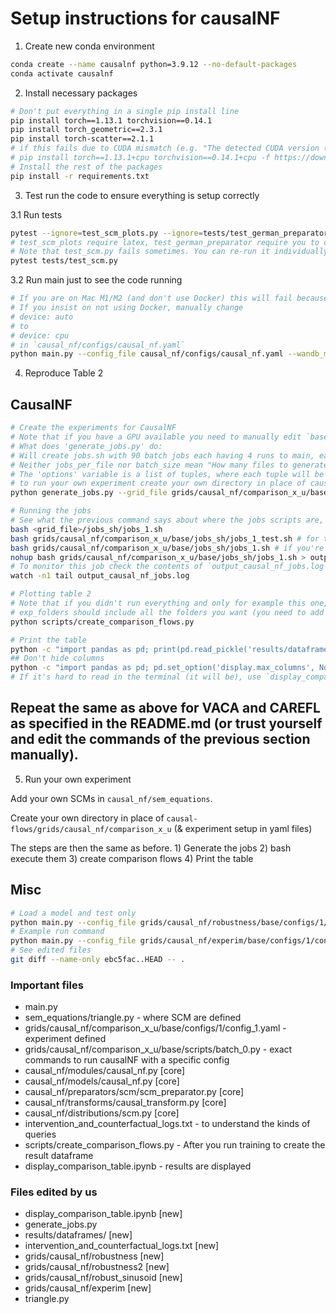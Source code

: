 # Setup instructions for causalNF

1. Create new conda environment

```bash
conda create --name causalnf python=3.9.12 --no-default-packages
conda activate causalnf
```

2. Install necessary packages

```bash
# Don't put everything in a single pip install line
pip install torch==1.13.1 torchvision==0.14.1
pip install torch_geometric==2.3.1
pip install torch-scatter==2.1.1
# if this fails due to CUDA mismatch (e.g. "The detected CUDA version (12.6) mismatches the version that was used to compile PyTorch (11.7). Please make sure to use the same CUDA versions." when building torch-scatter), consider just using CPU version of torch depending on whether you really need GPU support, as follows:
# pip install torch==1.13.1+cpu torchvision==0.14.1+cpu -f https://download.pytorch.org/whl/torch_stable.html
# Install the rest of the packages
pip install -r requirements.txt
```

3. Test run the code to ensure everything is setup correctly

3.1 Run tests

```bash
pytest --ignore=test_scm_plots.py --ignore=tests/test_german_preparator.py
# test_scm_plots require latex, test_german_preparator require you to download this dataset from: https://zenodo.org/records/10785677 and place it in "../Data/".
# Note that test_scm.py fails sometimes. You can re-run it individually with
pytest tests/test_scm.py
```

3.2 Run main just to see the code running

```bash
# If you are on Mac M1/M2 (and don't use Docker) this will fail because `causal_nf.yaml` uses `device: auto` which defaults to MPS which is known to have some compatibility issues with certain PyTorch operations (which are used in this project!)
# If you insist on not using Docker, manually change
# device: auto
# to
# device: cpu
# in `causal_nf/configs/causal_nf.yaml`
python main.py --config_file causal_nf/configs/causal_nf.yaml --wandb_mode disabled --project CAUSAL_NF
```

4. Reproduce Table 2

## CausalNF

```bash
# Create the experiments for CausalNF
# Note that if you have a GPU available you need to manually edit `base.yaml` from `device: [ cpu ]` to `device: [ cuda ]` - however I think the causalNF code doesn't work e.g. in main.py you need to move the model to cuda manually + in many other places you will see RuntimeErrors of data being on different devices.
# What does 'generate_jobs.py' do:
# Will create jobs.sh with 90 batch jobs each having 4 runs to main, each is run sequentially. --grid_file specifies where you read the config from
# Neither jobs_per_file nor batch_size mean "How many files to generate" in contrast to what 'main.py' claims with --help.
# The 'options' variable is a list of tuples, where each tuple will be the config for a job. If you want to create more or less jobs, edit the options. See helper.py::generate_options
# to run your own experiment create your own directory in place of causal-flows/grids/causal_nf/comparison_x_u with your own base and then base_scm.yaml
python generate_jobs.py --grid_file grids/causal_nf/comparison_x_u/base.yaml --format shell --jobs_per_file 20000 --batch_size 4

# Running the jobs
# See what the previous command says about where the jobs scripts are, they are in a subdirectory <grid_file>/jobs_sh/jobs_1.sh
bash <grid_file>/jobs_sh/jobs_1.sh
bash grids/causal_nf/comparison_x_u/base/jobs_sh/jobs_1_test.sh # for testing if 1 job works
bash grids/causal_nf/comparison_x_u/base/jobs_sh/jobs_1.sh # if you're there until the end, or:
nohup bash grids/causal_nf/comparison_x_u/base/jobs_sh/jobs_1.sh > output_causal_nf_jobs.log 2>&1 &
# To monitor this job check the contents of `output_causal_nf_jobs.log` e.g.
watch -n1 tail output_causal_nf_jobs.log

# Plotting table 2
# Note that if you didn't run everything and only for example this one, you need to edit line 59 from `for exp_folder in exp_folders:` to `for exp_folder in exp_folders[:1]:`
# exp_folders should include all the folders you want (you need to add more if you add more experiments)
python scripts/create_comparison_flows.py

# Print the table
python -c "import pandas as pd; print(pd.read_pickle('results/dataframes/comparison_flows.pickle'))"
## Don't hide columns
python -c "import pandas as pd; pd.set_option('display.max_columns', None); pd.set_option('display.max_rows', None); print(pd.read_pickle('results/dataframes/comparison_flows.pickle'))"
# If it's hard to read in the terminal (it will be), use `display_comparison_table.ipynb` (adviced!)
```

## Repeat the same as above for VACA and CAREFL as specified in the README.md (or trust yourself and edit the commands of the previous section manually).

5. Run your own experiment

Add your own SCMs in `causal_nf/sem_equations`.

Create your own directory in place of `causal-flows/grids/causal_nf/comparison_x_u` (& experiment setup in yaml files)

The steps are then the same as before. 1) Generate the jobs 2) bash execute them 3) create comparison flows 4) Print the table

## Misc

```bash
# Load a model and test only
python main.py --config_file grids/causal_nf/robustness/base/configs/1/config_1.yaml --wandb_mode offline --wandb_group robustness --project Test --load_model ./output_causal_nf/robustness/l6b0en36/
# Example run command
python main.py --config_file grids/causal_nf/experim/base/configs/1/config_1.yaml --wandb_mode offline --wandb_group experim --project Test
# See edited files
git diff --name-only ebc5fac..HEAD -- .
```

### Important files

- main.py
- sem_equations/triangle.py - where SCM are defined
- grids/causal_nf/comparison_x_u/base/configs/1/config_1.yaml - experiment defined
- grids/causal_nf/comparison_x_u/base/scripts/batch_0.py - exact commands to run causalNF with a specific config
- causal_nf/modules/causal_nf.py [core]
- causal_nf/models/causal_nf.py [core]
- causal_nf/preparators/scm/scm_preparator.py [core]
- causal_nf/transforms/causal_transform.py [core]
- causal_nf/distributions/scm.py [core]
- intervention_and_counterfactual_logs.txt - to understand the kinds of queries
- scripts/create_comparison_flows.py - After you run training to create the result dataframe
- display_comparison_table.ipynb - results are displayed

### Files edited by us

- display_comparison_table.ipynb [new]
- generate_jobs.py
- results/dataframes/ [new]
- intervention_and_counterfactual_logs.txt [new]
- grids/causal_nf/robustness [new]
- grids/causal_nf/robustness2 [new]
- grids/causal_nf/robust_sinusoid [new]
- grids/causal_nf/experim [new]
- triangle.py
